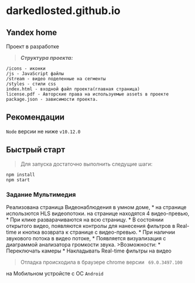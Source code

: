 # darkedlosted.github.io

<h2>Yandex  home</h2>
Проект в разработке

>***Структура проекта:***
```
/icons - иконки 
/js - JavaScript файлы
/stream - видео поделенные на сегменты
/styles - стили css
index.html - входной файл проекта(главная страница)
license.pdf - Авторские права на используемые assets в проекте
package.json - зависимости проекта.
```

<h2>Рекомендации</h2>

`Node` версии не ниже `v10.12.0`

<h2>Быстрый старт</h2>

>Для запуска достаточно выполнить следущие шаги:
```
npm install
npm start
```

<h3>Задание Мультимедия</h3>
Реализована страница Видеонаблюдения в умном доме,
* на странице использются HLS видеопотоки.
на странице находятся 4 видео-превью,
* При клике разварачиваются на всю страницу.
* В состоянии открытого видео, появляются контролы для нанесения фильтров
в Real-time и кнопка возврата к странице с видео-превью.
* При наличии звукового потока в видео потоке, 
* Появляется визуализация с диаграммой анализатора громкости звука.
>Возможности:
* Переключать камеры
* Накладывать Real-time фильтры на видео

>Отладка происходила в браузере chrome версии ` 69.0.3497.100`

на Мобильном устройсте с ОС `Android`


